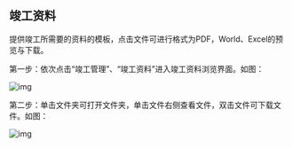 ## **竣工资料**

提供竣工所需要的资料的模板，点击文件可进行格式为PDF，World、Excel的预览与下载。

 

第一步：依次点击“竣工管理”、“竣工资料”进入竣工资料浏览界面。如图：

![img](https://zctc.obs.myhuaweicloud.com/official/markdownImg/img109.png) 

 

第二步：单击文件夹可打开文件夹，单击文件右侧查看文件，双击文件可下载文件。如图：

![img](https://zctc.obs.myhuaweicloud.com/official/markdownImg/img110.png) 

 